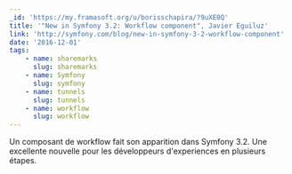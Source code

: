 ```yaml
---
_id: 'https://my.framasoft.org/u/borisschapira/?9uXE0Q'
title: '"New in Symfony 3.2: Workflow component", Javier Eguiluz'
link: 'http://symfony.com/blog/new-in-symfony-3-2-workflow-component'
date: '2016-12-01'
tags:
    - name: sharemarks
      slug: sharemarks
    - name: Symfony
      slug: symfony
    - name: tunnels
      slug: tunnels
    - name: workflow
      slug: workflow
---
```


<div class="markdown"><p>Un composant de workflow fait son apparition dans Symfony 3.2. Une excellente nouvelle pour les développeurs d'experiences en plusieurs étapes.
</p></div>
